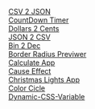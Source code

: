[CSV 2 JSON](https://sam-uel-123.github.io/app-ideias/) <br>
[CountDown Timer](https://sam-uel-123.github.io/app-ideias/CountDown-Timer) <br>
[Dollars 2 Cents](https://sam-uel-123.github.io/app-ideias/Dollars2Cents) <br>
[JSON 2 CSV](https://sam-uel-123.github.io/app-ideias/JSON2CSV%20App) <br>
[Bin 2 Dec](https://sam-uel-123.github.io/app-ideias/bin2dec) <br>
[Border Radius Previwer](https://sam-uel-123.github.io/app-ideias/border-radius%20Previewer) <br>
[Calculate App](https://sam-uel-123.github.io/app-ideias/calculate-app) <br>
[Cause Effect](https://sam-uel-123.github.io/app-ideias/cause-effect) <br>
[Christmas Lights App](https://sam-uel-123.github.io/app-ideias/christmas-lights-app) <br>
[Color Cicle](https://sam-uel-123.github.io/app-ideias/colorCicle) <br>
[Dynamic-CSS-Variable](https://sam-uel-123.github.io/app-ideias/) <br>